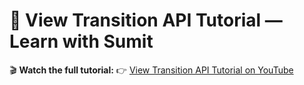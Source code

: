 # 🚀 View Transition API Tutorial — Learn with Sumit

🎬 **Watch the full tutorial:**
👉 [View Transition API Tutorial on YouTube](https://youtu.be/yyBlyzGX7B8)
